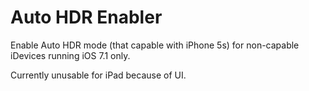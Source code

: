 Auto HDR Enabler
==========

Enable Auto HDR mode (that capable with iPhone 5s) for non-capable iDevices running iOS 7.1 only.

Currently unusable for iPad because of UI.
